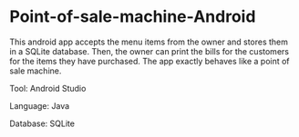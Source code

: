 # Point-of-sale-machine-Android
This android app accepts the menu items from the owner and stores them in a SQLite database. Then, the owner can print the bills for the customers for the items they have purchased. The app exactly behaves like a point of sale machine.

Tool: Android Studio

Language: Java

Database: SQLite

